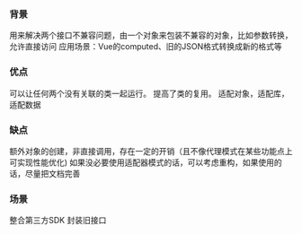 <!--
 * @Author: your name
 * @Date: 2020-08-04 22:08:15
 * @LastEditTime: 2020-08-04 22:28:34
 * @LastEditors: Please set LastEditors
 * @Description: In User Settings Edit
 * @FilePath: /study/javascript设计模式/模式/适配器模式/简介.md
--> 
### 背景
用来解决两个接口不兼容问题，由一个对象来包装不兼容的对象，比如参数转换，允许直接访问
应用场景：Vue的computed、旧的JSON格式转换成新的格式等

### 优点
可以让任何两个没有关联的类一起运行。
提高了类的复用。
适配对象，适配库，适配数据

### 缺点
额外对象的创建，非直接调用，存在一定的开销（且不像代理模式在某些功能点上可实现性能优化)
如果没必要使用适配器模式的话，可以考虑重构，如果使用的话，尽量把文档完善

### 场景
整合第三方SDK
封装旧接口
